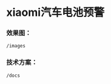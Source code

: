 # xiaomi汽车电池预警

### 效果图：

```shell
/images
```

### 技术方案：

```shell
/docs
```

[github]: https://github.com/renxingdawang/xiaomi-BMS

